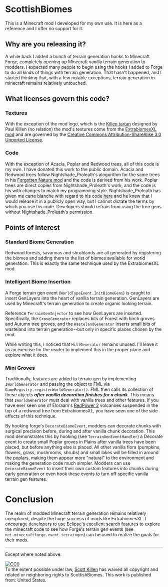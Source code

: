 # ScottishBiomes

This is a Minecraft mod I developed for my own use. It is here as a reference and I offer no support for it.

## Why are you releasing it?

A while back I added a bunch of terrain generation hooks to Minecraft Forge, completely opening up Minecraft vanilla terrain generation to modders. I expected many people to begin using the hooks I added to Forge to do all kinds of things with terrain generation. That hasn't happened, and I started thinking that, with a few notable exceptions, terrain generation in minecraft remains relatively untouched.

## What licenses govern this code?

### Textures
With the exception of the mod logo, which is the [Killen tartan](http://www.tartanregister.gov.uk/tartanDetails.aspx?ref=1971) designed by Paul Killen (no relation) the mod's textures come from the [ExtrabiomesXL mod](https://github.com/ExtrabiomesXL/ExtrabiomesXL) and are governed by the [Creative Commons Attribution-ShareAlike 3.0 Unported License](http://creativecommons.org/licenses/by-sa/3.0/deed.en_US).

### Code
With the exception of Acacia, Poplar and Redwood trees, all of this code is my own. I have donated this work to the public domain. Acacia and Redwood trees follow Nightshade_Proleath's alogorithm for the same trees in his [Forgotten Nature mod](http://www.minecraftforum.net/topic/1519278-) and the code is derived from his work. Poplar trees are direct copies from Nightshade_Proleath's work, and the code is his with changes to match my programming style. Nightshade_Proleath has given me carte blanche with regard to his code [here](http://www.minecraftforum.net/topic/1519278-) and he knew that I would release it in a publicly open way, but I cannot dictate the terms by which you use his code. Developers should refrain from using the tree gens without Nightshade_Proleath's permission.

## Points of Interest

### Standard Biome Generation
Redwood forests, savannas and shrublands are all generated by registering the biomes and adding them to the list of biomes available for world generation. This is exactly the same technique used by the ExtrabiomesXL mod.

### Intelligent Biome Insertion
A Forge terrain gen event (`WorldTypeEvent.InitBiomeGens`) is caught to insert GenLayers into the heart of vanilla terrain generation. GenLayers are used by Minecraft's terrain generation to create organic looking terrain.

Reference `TerrainGenInjector` to see how GenLayers are inserted. Specifically, the `GroveGenerator` replaces bits of Forest with birch groves and Autumn tree groves, and the `WastelandGenerator` inserts small bits of wasteland into terrain generation--but only in specific places chosen by the mod.

While writing this, I noticed that `HillGenerator` remains unused. I'll leave it as an exercise for the reader to implement this in the proper place and explore what it does.

### Mini Groves
Traditionally, features are added to terrain gen by implementing `IWorldGenerator` and passing the object to FML via `GameRegistry.registerWorldGenerator()`. FML then calls its collection of these objects _**after vanilla decoration finishes for a chunk**_. This means that `IWorldGenerator` must deal with vanilla trees and other features. If you have ever seen one of Eloraam's [RedPower 2](http://www.eloraam.com/) volcanoes suspended in the top of a redwood tree from ExtrabiomesXL, you have seen one of the side effects of this technique.

By hooking forge's `DecorateBiomeEvent`, modders can decorate chunks with surgical precision before, during and after vanilla chunk decoration. This mod demonstrates this by hooking (see `TerrainGenEventHandler`) a Decorate event to create small Poplar groves in Plains after vanilla trees have been placed, but before anything else is placed. All other vanilla flora (pumpkins, flowers, grass, mushrooms, shrubs) and small lakes will be filled in around the poplars, making them appear more "natural" to the environment and making the generation code much simpler. Modders can use `DecorateBiomeEvent` to insert their own custom features into chunks during early generation or even hook these events to turn off specific vanilla terrain gen features.

# Conclusion
The realm of modded Minecraft terrain generation remains relatively unexplored, despite the huge success of mods like ExtrabiomesXL. I encourage developers to use Eclipse's excellent search features to explore the minecraft code to see how Forge's terrain gen events (see `net.minecraftforge.event.terraingen`) can be used to realize the goals for their mods.

* * *
Except where noted above:

<p xmlns:dct="http://purl.org/dc/terms/" xmlns:vcard="http://www.w3.org/2001/vcard-rdf/3.0#">
  <a rel="license"
     href="http://creativecommons.org/publicdomain/zero/1.0/">
    <img src="http://i.creativecommons.org/p/zero/1.0/88x31.png" style="border-style: none;" alt="CC0" />
  </a>
  <br />
  To the extent possible under law,
  <a rel="dct:publisher"
     href="https://github.com/scottkillen">
    <span property="dct:title">Scott Killen</span></a>
  has waived all copyright and related or neighboring rights to
  <span property="dct:title">ScottishBiomes</span>.
This work is published from:
<span property="vcard:Country" datatype="dct:ISO3166"
      content="US" about="https://github.com/scottkillen">
  United States</span>.
</p>
